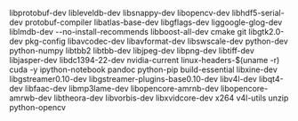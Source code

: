 libprotobuf-dev 
libleveldb-dev 
libsnappy-dev 
libopencv-dev 
libhdf5-serial-dev 
protobuf-compiler 
libatlas-base-dev 
libgflags-dev 
liggoogle-glog-dev 
liblmdb-dev 
--no-install-recommends libboost-all-dev
cmake 
git 
libgtk2.0-dev 
pkg-config 
libavcodec-dev 
libavformat-dev 
libswscale-dev
python-dev 
python-numpy 
libtbb2 
libtbb-dev 
libjpeg-dev 
libpng-dev 
libtiff-dev 
libjasper-dev 
libdc1394-22-dev 
nvidia-current 
linux-headers-$(uname -r) 
cuda 
-y ipython-notebook pandoc 
python-pip 
build-essential 
libxine-dev 
libgstreamer0.10-dev 
libgstreamer-plugins-base0.10-dev 
libv4l-dev 
libqt4-dev 
libfaac-dev 
libmp3lame-dev 
libopencore-amrnb-dev 
libopencore-amrwb-dev 
libtheora-dev 
libvorbis-dev 
libxvidcore-dev 
x264 
v4l-utils 
unzip 
python-opencv